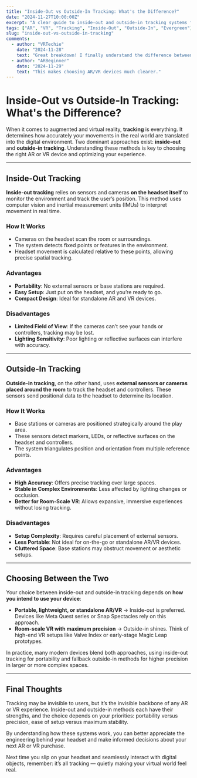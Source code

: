 ```yaml
---
title: "Inside-Out vs Outside-In Tracking: What's the Difference?"
date: "2024-11-27T10:00:00Z"
excerpt: "A clear guide to inside-out and outside-in tracking systems for AR and VR, explaining how they work and their pros and cons."
tags: ["AR", "VR", "Tracking", "Inside-Out", "Outside-In", "Evergreen"]
slug: "inside-out-vs-outside-in-tracking"
comments:
  - author: "VRTechie"
    date: "2024-11-28"
    text: "Great breakdown! I finally understand the difference between the two tracking methods."
  - author: "ARBeginner"
    date: "2024-11-29"
    text: "This makes choosing AR/VR devices much clearer."
---
```


# Inside-Out vs Outside-In Tracking: What's the Difference?

When it comes to augmented and virtual reality, **tracking** is everything. It determines how accurately your movements in the real world are translated into the digital environment. Two dominant approaches exist: **inside-out** and **outside-in tracking**. Understanding these methods is key to choosing the right AR or VR device and optimizing your experience.

---

## Inside-Out Tracking

**Inside-out tracking** relies on sensors and cameras **on the headset itself** to monitor the environment and track the user’s position. This method uses computer vision and inertial measurement units (IMUs) to interpret movement in real time.

### How It Works
- Cameras on the headset scan the room or surroundings.
- The system detects fixed points or features in the environment.
- Headset movement is calculated relative to these points, allowing precise spatial tracking.

### Advantages
- **Portability**: No external sensors or base stations are required.
- **Easy Setup**: Just put on the headset, and you’re ready to go.
- **Compact Design**: Ideal for standalone AR and VR devices.

### Disadvantages
- **Limited Field of View**: If the cameras can’t see your hands or controllers, tracking may be lost.
- **Lighting Sensitivity**: Poor lighting or reflective surfaces can interfere with accuracy.

---

## Outside-In Tracking

**Outside-in tracking**, on the other hand, uses **external sensors or cameras placed around the room** to track the headset and controllers. These sensors send positional data to the headset to determine its location.

### How It Works
- Base stations or cameras are positioned strategically around the play area.
- These sensors detect markers, LEDs, or reflective surfaces on the headset and controllers.
- The system triangulates position and orientation from multiple reference points.

### Advantages
- **High Accuracy**: Offers precise tracking over large spaces.
- **Stable in Complex Environments**: Less affected by lighting changes or occlusion.
- **Better for Room-Scale VR**: Allows expansive, immersive experiences without losing tracking.

### Disadvantages
- **Setup Complexity**: Requires careful placement of external sensors.
- **Less Portable**: Not ideal for on-the-go or standalone AR/VR devices.
- **Cluttered Space**: Base stations may obstruct movement or aesthetic setups.

---

## Choosing Between the Two

Your choice between inside-out and outside-in tracking depends on **how you intend to use your device**:

- **Portable, lightweight, or standalone AR/VR** → Inside-out is preferred. Devices like Meta Quest series or Snap Spectacles rely on this approach.
- **Room-scale VR with maximum precision** → Outside-in shines. Think of high-end VR setups like Valve Index or early-stage Magic Leap prototypes.

In practice, many modern devices blend both approaches, using inside-out tracking for portability and fallback outside-in methods for higher precision in larger or more complex spaces.

---

## Final Thoughts

Tracking may be invisible to users, but it’s the invisible backbone of any AR or VR experience. Inside-out and outside-in methods each have their strengths, and the choice depends on your priorities: portability versus precision, ease of setup versus maximum stability.

By understanding how these systems work, you can better appreciate the engineering behind your headset and make informed decisions about your next AR or VR purchase.

Next time you slip on your headset and seamlessly interact with digital objects, remember: it’s all tracking — quietly making your virtual world feel real.
